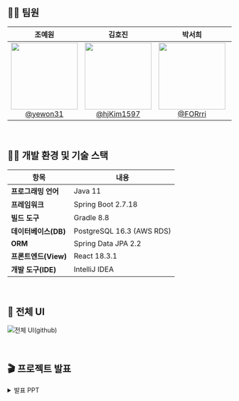 ## 🧙‍♀️ 팀원

| **조예원** | **김호진** | **박서희** | **손민석** |**심유정** |**한정우** |
| :------: |  :------: | :------: | :------: |:------: |:------: |
| [<img src="https://avatars.githubusercontent.com/yewon31" height=150 width=150> <br/> @yewon31](https://github.com/yewon31) | [<img src="https://avatars.githubusercontent.com/hjKim1597" height=150 width=150> <br/> @hjKim1597](https://github.com/hjKim1597) | [<img src="https://avatars.githubusercontent.com/FORrri" height=150 width=150> <br/> @FORrri](https://github.com/FORrri) | [<img src="https://avatars.githubusercontent.com/huhuhahahaha" height=150 width=150> <br/> @huhuhahahaha](https://github.com/huhuhahahaha) |[<img src="https://avatars.githubusercontent.com/I2hyeon" height=150 width=150> <br/> @I2hyeon](https://github.com/I2hyeon) |[<img src="https://avatars.githubusercontent.com/groovyplanet" height=150 width=150> <br/> @groovyplanet](https://github.com/groovyplanet) |

<br/>

## 🤹‍♂️ 개발 환경 및 기술 스택

| 항목 | 내용 |
|---|---|
| **프로그래밍 언어** | Java 11 |
| **프레임워크** | Spring Boot 2.7.18 |
| **빌드 도구** | Gradle 8.8 |
| **데이터베이스(DB)** | PostgreSQL 16.3 (AWS RDS) |
| **ORM** | Spring Data JPA 2.2 |
| **프론트엔드(View)** | React 18.3.1 |
| **개발 도구(IDE)** | IntelliJ IDEA |

<br/>

## 🎠 전체 UI
![전체 UI(github)](https://github.com/user-attachments/assets/4755cafb-665f-4a94-bc37-91677bbb5eec)

<br/>

## 🎬 프로젝트 발표

<details>
  <summary>발표 PPT</summary>
 
![1 (6)](https://github.com/user-attachments/assets/bd70e56c-ff8f-410f-96cb-a51c106c62d2)
![2 (2)](https://github.com/user-attachments/assets/536ee9c4-37fa-4eea-962c-d2741e6e99da)
![3](https://github.com/user-attachments/assets/9ed942df-1bff-498e-b14c-8224cd3d21e7)
</details>



